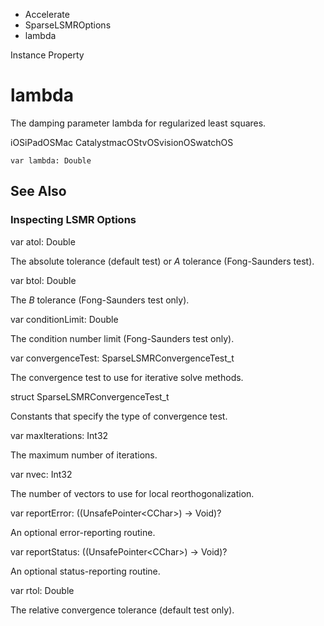 

- Accelerate
- SparseLSMROptions
-  lambda 

Instance Property

# lambda

The damping parameter lambda for regularized least squares.

iOSiPadOSMac CatalystmacOStvOSvisionOSwatchOS

``` source
var lambda: Double
```

## See Also

### Inspecting LSMR Options

var atol: Double

The absolute tolerance (default test) or *A* tolerance (Fong-Saunders test).

var btol: Double

The *B* tolerance (Fong-Saunders test only).

var conditionLimit: Double

The condition number limit (Fong-Saunders test only).

var convergenceTest: SparseLSMRConvergenceTest_t

The convergence test to use for iterative solve methods.

struct SparseLSMRConvergenceTest_t

Constants that specify the type of convergence test.

var maxIterations: Int32

The maximum number of iterations.

var nvec: Int32

The number of vectors to use for local reorthogonalization.

var reportError: ((UnsafePointer&lt;CChar>) -> Void)?

An optional error-reporting routine.

var reportStatus: ((UnsafePointer&lt;CChar>) -> Void)?

An optional status-reporting routine.

var rtol: Double

The relative convergence tolerance (default test only).

